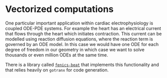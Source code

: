 # Vectorized computations

One particular important application within cardiac electrophysiology is coupled ODE-PDE systems. For example the heart has an electrical current that flows through the heart which initiates contraction. This current can be modelled using reaction diffusion equations, where the reaction term is governed by an ODE model. In this case we would have one ODE for each degree of freedom in our geometry in which case we want to solve thousands or even million ODEs at the same time.

There is a library called [`fenics-beat`](https://finsberg.github.io/fenics-beat) that implements this functionality and that relies heavily on `gotranx` for code generation.
